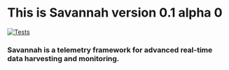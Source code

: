 This is Savannah version 0.1 alpha 0
====================================

[![Tests](https://img.shields.io/badge/tests-passing-brightgreen.svg)](https://github.com/Rocamonde/savannah-framework/tree/master/tests)


### Savannah is a telemetry framework for advanced real-time data harvesting and monitoring. 



